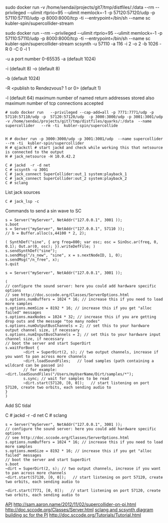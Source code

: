 sudo docker run -v /home/sendai/projects/git7/tmp/distfiles/:/data --rm --privileged --ulimit rtprio=95 --ulimit memlock=-1 -p 57120:57120/udp -p 57110:57110/udp -p 8000:8000/tcp -ti --entrypoint=/bin/sh --name sc kubler-spin/supercollider-stream


sudo docker run --rm --privileged --ulimit rtprio=95 --ulimit memlock=-1 -p 57110:57110/udp -p 8000:8000/tcp -ti --entrypoint=/bin/sh --name sc kubler-spin/supercollider-stream
scsynth -u 57110 -a 116 -i 2 -o 2 -b 1026 -R 0 -C 0 -l 1

   -u <udp-port-number>    a port number 0-65535
   -a <number-of-audio-bus-channels>   (default 1024)

   -i <number-of-input-bus-channels>   (default 8)
   -o <number-of-output-bus-channels>  (default 8)

   -b <number-of-sample-buffers>       (default 1024)

   -R <publish to Rendezvous? 1 or 0>  (default 1)

   -l <max-logins>                     (default 64)
          maximum number of named return addresses stored
          also maximum number of tcp connections accepted


```
# sudo docker run   --privileged --cap-add=all -p 7771:7771/udp -p 57110:57110/udp -p  57120:57120/udp  -p 3000:3000/udp -p 3001:3001/udp -v /home/sendai/projects/git7/tmp/distfiles/quarks/:/data  --name supercollider   --rm -ti  kubler-spin/supercollide


H # docker run -p 3000:3000/udp -p 3001:3001/udp  --name supercollider --rm -ti  kubler-spin/supercollider
H # qjackctl # start jackd and check while working this that netsource is connected to the output
H # jack_netsource -H 10.0.42.2

C # jackd  -r -d net
C # scsynth -u 3001
C # jack_connect SuperCollider:out_1 system:playback_1
C # jack_connect SuperCollider:out_2 system:playback_2
C # sclang
```

List jack sources
```
C # jack_lsp -c
```

Commands to send a sin wave to SC
```
s = Server("myServer", NetAddr("127.0.0.1", 3001 ));
s.boot
s = Server("myServer", NetAddr("127.0.0.1", 57110 ));
// b = Buffer.alloc(s,44100 * 2, 2);

( SynthDef("sine", { arg freq=800; var osc; osc = SinOsc.ar(freq, 0, 0.1); Out.ar(0, osc); }).writeDefFile; )
s.sendSynthDef("sine");
s.sendMsg("/s_new", "sine", x = s.nextNodeID, 1, 0);
s.sendMsg("/n_free", x);
s.quit
```



```
s = Server("myServer", NetAddr("127.0.0.1", 3001 ));
                                                                           
(                                                                          
// configure the sound server: here you could add hardware specific options        
// see http://doc.sccode.org/Classes/ServerOptions.html                            
s.options.numBuffers = 1024 * 16; // increase this if you need to load more samples                           
s.options.memSize = 8192 * 16; // increase this if you get "alloc failed" messages                            
s.options.maxNodes = 1024 * 32; // increase this if you are getting drop outs and the message "too many nodes"
s.options.numOutputBusChannels = 2; // set this to your hardware output channel size, if necessary
s.options.numInputBusChannels = 2; // set this to your hardware input channel size, if necessary
// boot the server and start SuperDirt                                                                   
s.waitForBoot {                                                                                          
        ~dirt = SuperDirt(2, s); // two output channels, increase if you want to pan across more channels
        ~dirt.loadSoundFiles;   // load samples (path containing a wildcard can be passed in)
        // for example: ~dirt.loadSoundFiles("/Users/myUserName/Dirt/samples/*");                               
        s.sync; // wait for samples to be read                                                                  
        ~dirt.start(57120, [0, 0]);   // start listening on port 57120, create two orbits, each sending audio to
}
)
```
Add SC tidal

C # jackd  -r -d net
C # sclang


```
s = Server("myServer", NetAddr("127.0.0.1", 3001 ));
// configure the sound server: here you could add hardware specific options        
// see http://doc.sccode.org/Classes/ServerOptions.html                            
s.options.numBuffers = 1024 * 16; // increase this if you need to load more samples                           
s.options.memSize = 8192 * 16; // increase this if you get "alloc failed" messages                            
// boot the server and start SuperDirt                                                                   
s.boot
~dirt = SuperDirt(2, s); // two output channels, increase if you want to pan across more channels
~dirt.start(57120, [0, 0]);   // start listening on port 57120, create two orbits, each sending audio to

~dirt.start(7771, [0, 0]);   // start listening on port 57120, create two orbits, each sending audio to

```

[API](http://doc.sccode.org/Browse.html)
http://sam.aaron.name/2012/11/02/supercollider-on-pi.html
http://doc.sccode.org/Classes/Server.html
[sclang and scsynth diagram](http://doc.sccode.org/Guides/ClientVsServer.html)
[building sc for the PI](http://supercollider.github.io/development/building-raspberrypi)
http://doc.sccode.org/Tutorials/Tutorial.html
